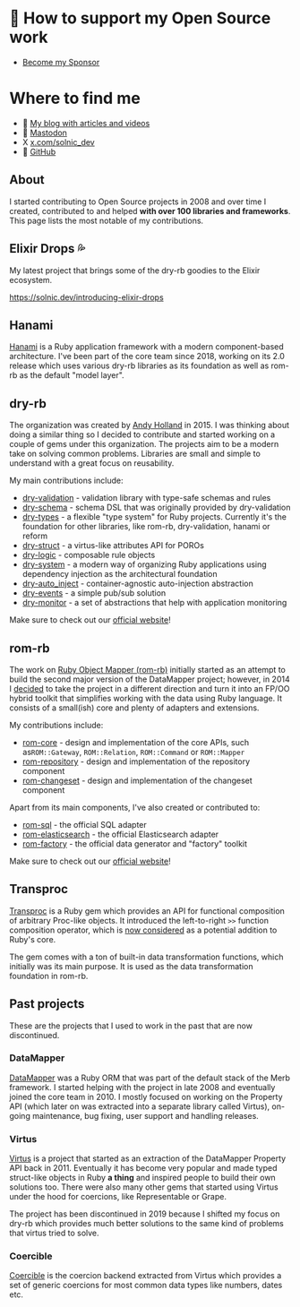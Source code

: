 # 💖 How to support my Open Source work

- [Become my Sponsor](https://github.com/sponsors/solnic)

# Where to find me

- 📝 [My blog with articles and videos](https://solnic.dev)
- 🦣 <a rel="me" href="https://hachyderm.io/@solnic">Mastodon</a>
- X [x.com/solnic_dev](https://x.com/solnic_dev)
- 🐙 [GitHub](https://github.com/solnic)

## About

I started contributing to Open Source projects in 2008 and over time I created, contributed to and helped **with over 100 libraries and frameworks**. This page lists the most notable of my contributions.

## Elixir Drops 💦

My latest project that brings some of the dry-rb goodies to the Elixir ecosystem.

https://solnic.dev/introducing-elixir-drops

## Hanami

[Hanami](https://hanamirb.org) is a Ruby application framework with a modern component-based architecture. I've been part of the core team since 2018, working on its 2.0 release which uses various dry-rb libraries as its foundation as well as rom-rb as the default "model layer".

## dry-rb

The organization was created by [Andy Holland](https://github.com/AMHOL) in 2015. I was thinking about doing a similar thing so I decided to contribute and started working on a couple of gems under this organization. The projects aim to be a modern take on solving common problems. Libraries are small and simple to understand with a great focus on reusability.

My main contributions include:

- [dry-validation](https://github.com/dry-rb/dry-validation) - validation library with type-safe schemas and rules
- [dry-schema](https://github.com/dry-rb/dry-schema) - schema DSL that was originally provided by dry-validation
- [dry-types](https://github.com/dry-rb/dry-types) - a flexible "type system" for Ruby projects. Currently it's the foundation for other libraries, like rom-rb, dry-validation, hanami or reform
- [dry-struct](https://github.com/dry-rb/dry-struct) - a virtus-like attributes API for POROs
- [dry-logic](https://github.com/dry-rb/dry-logic) - composable rule objects
- [dry-system](https://github.com/dry-rb/dry-system) - a modern way of organizing Ruby applications using dependency injection as the architectural foundation
- [dry-auto\_inject](https://github.com/dry-rb/dry-auto_inject) - container-agnostic auto-injection abstraction
- [dry-events](https://github.com/dry-rb/dry-events) - a simple pub/sub solution
- [dry-monitor](https://github.com/dry-rb/dry-events) - a set of abstractions that help with application monitoring

Make sure to check out our [official website](http://dry-rb.org/)!

## rom-rb

The work on [Ruby Object Mapper (rom-rb)](http://rom-rb.org/) initially started as an attempt to build the second major version of the DataMapper project; however, in 2014 I [decided](https://solnic.codes/2014/10/23/ruby-object-mapper-reboot/) to take the project in a different direction and turn it into an FP/OO hybrid toolkit that simplifies working with the data using Ruby language. It consists of a small(ish) core and plenty of adapters and extensions.

My contributions include:

- [rom-core](https://github.com/rom-rb/rom/tree/master/core) - design and implementation of the core APIs, such as`ROM::Gateway`, `ROM::Relation`, `ROM::Command` or `ROM::Mapper`
- [rom-repository](https://github.com/rom-rb/rom/tree/master/repository) - design and implementation of the repository component
- [rom-changeset](https://github.com/rom-rb/rom/tree/master/changeset) - design and implementation of the changeset component

Apart from its main components, I've also created or contributed to:

- [rom-sql](https://github.com/rom-rb/rom-sql) - the official SQL adapter
- [rom-elasticsearch](https://github.com/rom-rb/rom-elasticsearch) - the official Elasticsearch adapter
- [rom-factory](https://github.com/rom-rb/rom-factory) - the official data generator and "factory" toolkit

Make sure to check out our [official website](http://rom-rb.org/)!

## Transproc

[Transproc](https://github.com/solnic/transproc) is a Ruby gem which provides an API for functional composition of arbitrary Proc-like objects. It introduced the left-to-right `>>` function composition operator, which is [now considered](https://bugs.ruby-lang.org/issues/6284) as a potential addition to Ruby's core.

The gem comes with a ton of built-in data transformation functions, which initially was its main purpose. It is used as the data transformation foundation in rom-rb.

## Past projects

These are the projects that I used to work in the past that are now discontinued.

### DataMapper

[DataMapper](https://github.com/datamapper) was a Ruby ORM that was part of the default stack of the Merb framework. I started helping with the project in late 2008 and eventually joined the core team in 2010. I mostly focused on working on the Property API (which later on was extracted into a separate library called Virtus), on-going maintenance, bug fixing, user support and handling releases.

### Virtus

[Virtus](https://github.com/solnic) is a project that started as an extraction of the DataMapper Property API back in 2011. Eventually it has become very popular and made typed struct-like objects in Ruby **a thing** and inspired people to build their own solutions too. There were also many other gems that started using Virtus under the hood for coercions, like Representable or Grape.

The project has been discontinued in 2019 because I shifted my focus on dry-rb which provides much better solutions to the same kind of problems that virtus tried to solve.

### Coercible

[Coercible](https://github.com/solnic/coercible) is the coercion backend extracted from Virtus which provides a set of generic coercions for most common data types like numbers, dates etc.
